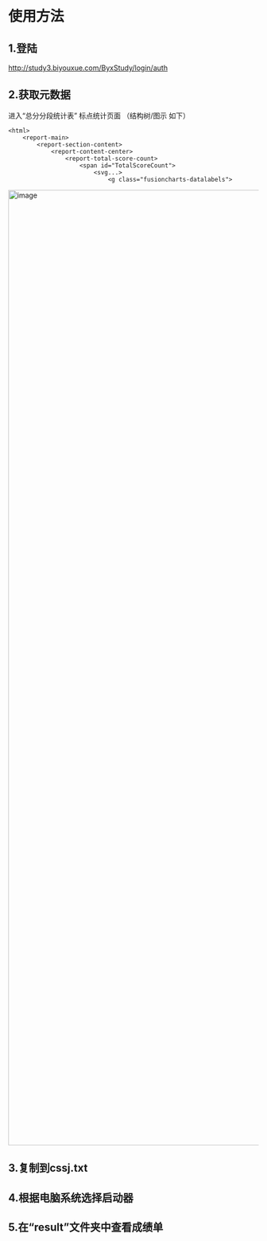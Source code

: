 # 使用方法
## 1.登陆 
http://study3.biyouxue.com/ByxStudy/login/auth

## 2.获取元数据
进入“总分分段统计表” 标点统计页面 （结构树/图示 如下）
```
<html>
	<report-main>
		<report-section-content>
			<report-content-center>
				<report-total-score-count>
					<span id="TotalScoreCount">
						<svg...>
							<g class="fusioncharts-datalabels">
```
<img width="1919" alt="image" src="https://github.com/AsakuraYunoi/byxxp/assets/167659281/997bb829-9e8a-4444-9d3a-3ab848bdeba4">

## 3.复制到cssj.txt
## 4.根据电脑系统选择启动器
## 5.在“result”文件夹中查看成绩单
